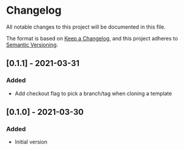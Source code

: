 # Changelog

All notable changes to this project will be documented in this file.

The format is based on [Keep a Changelog](https://keepachangelog.com/en/1.0.0/),
and this project adheres to [Semantic Versioning](https://semver.org/spec/v2.0.0.html).

## [0.1.1] - 2021-03-31

### Added

- Add checkout flag to pick a branch/tag when cloning a template
  
## [0.1.0] - 2021-03-30

### Added

- Initial version
